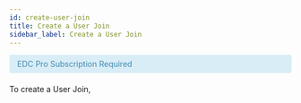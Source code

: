```yaml
---
id: create-user-join
title: Create a User Join
sidebar_label: Create a User Join
---
```

<div class="note" style="padding: 8px 35px 8px 14px; margin-bottom: 20px; text-shadow: 0 1px 0 rgba(255,255,255,0.5); border-radius: 4px; color: #3a87ad; background-color: #d9edf7; border-color: #bce8f1;">EDC Pro Subscription Required</div> 

To create a User Join, 
